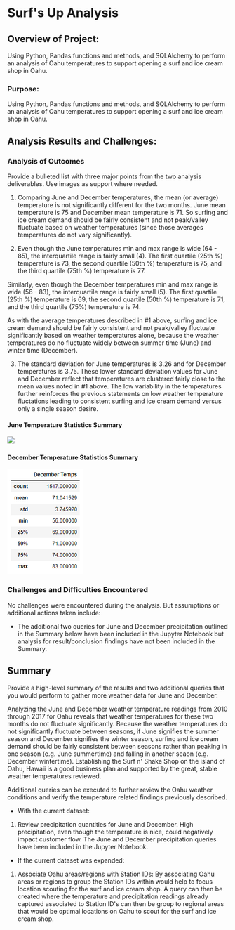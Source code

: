 # Surf's Up Analysis

## Overview of Project:

Using Python, Pandas functions and methods, and SQLAlchemy to perform an analysis of Oahu temperatures to support opening a surf and ice cream shop in Oahu.  

### Purpose:

Using Python, Pandas functions and methods, and SQLAlchemy to perform an analysis of Oahu temperatures to support opening a surf and ice cream shop in Oahu.  

## Analysis Results and Challenges:

### Analysis of Outcomes 
Provide a bulleted list with three major points from the two analysis deliverables. Use images as support where needed.

1. Comparing June and December temperatures, the mean (or average) temperature is not significantly different for the two months.  June mean temperature is 75 and December mean temperature is 71.  So surfing and ice cream demand should be fairly consistent and not peak/valley fluctuate based on weather temperatures (since those averages temperatures do not vary significantly).

2. Even though the June temperatures min and max range is wide (64 - 85), the interquartile range is fairly small (4).  The first quartile (25th %) temperature is 73, the second quartile (50th %) temperature is 75, and the third quartile (75th %) temperature is 77.  

Similarly, even though the December temperatures min and max range is wide (56 - 83), the interquartile range is fairly small (5).  The first quartile (25th %) temperature is 69, the second quartile (50th %) temperature is 71, and the third quartile (75%) temperature is 74.  

As with the average temperatures described in #1 above, surfing and ice cream demand should be fairly consistent and not peak/valley fluctuate significantly based on weather temperatures alone, because the weather temperatures do no fluctuate widely between summer time (June) and winter time (December).

3. The standard deviation for June temperatures is 3.26 and for December temperatures is 3.75.  These lower standard deviation values for June and December reflect that temperatures are clustered fairly close to the mean values noted in #1 above.  The low variability in the temperatures further reinforces the previous statements on low weather temperature fluctations leading to consistent surfing and ice cream demand versus only a single season desire.

#### June Temperature Statistics Summary
![](images/jun_temps.png)
    

#### December Temperature Statistics Summary
![](images/dec_temps.png)


### Challenges and Difficulties Encountered

No challenges were encountered during the analysis. But assumptions or additional actions taken include:

* The additional two queries for June and December precipitation outlined in the Summary below have been included in the Jupyter Notebook but analysis for result/conclusion findings have not been included in the Summary.

## Summary

Provide a high-level summary of the results and two additional queries that you would perform to gather more weather data for June and December.

Analyzing the June and December weather temperature readings from 2010 through 2017 for Oahu reveals that weather temperatures for these two months do not fluctuate significantly.  Because the weather temperatures do not significantly fluctuate between seasons, if June signifies the summer season and December signifies the winter season, surfing and ice cream demand should be fairly consistent between seasons rather than peaking in one season (e.g. June summertime) and falling in another seaon (e.g. December wintertime).  Establishing the Surf n' Shake Shop on the island of Oahu, Hawaii is a good business plan and supported by the great, stable weather temperatures reviewed.


Additional queries can be executed to further review the Oahu weather conditions and verify the temperature related findings previously described.

* With the current dataset:
 
1) Review precipitation quantities for June and December.  High precipitation, even though the temperature is nice, could negatively impact customer flow.  The June and December precipitation queries have been included in the Jupyter Notebook.

* If the current dataset was expanded:
1) Associate Oahu areas/regions with Station IDs:  By associating Oahu areas or regions to group the Station IDs within would help to focus location scouting for the surf and ice cream shop.  A query can then be created where the temperature and precipitation readings already captured associated to Station ID's can then be group to regional areas that would be optimal locations on Oahu to scout for the surf and ice cream shop.
